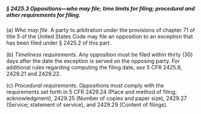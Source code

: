 ##### § 2425.3 Oppositions—who may file; time limits for filing; procedural and other requirements for filing. #####

(a) *Who may file.* A party to arbitration under the provisions of chapter 71 of title 5 of the United States Code may file an opposition to an exception that has been filed under § 2425.2 of this part.

(b) *Timeliness requirements.* Any opposition must be filed within thirty (30) days after the date the exception is served on the opposing party. For additional rules regarding computing the filing date, *see* 5 CFR 2425.8, 2429.21 and 2429.22.

(c) *Procedural requirements.* Oppositions must comply with the requirements set forth in 5 CFR 2429.24 (Place and method of filing; acknowledgment), 2429.25 (Number of copies and paper size), 2429.27 (Service; statement of service), and 2429.29 (Content of filings).